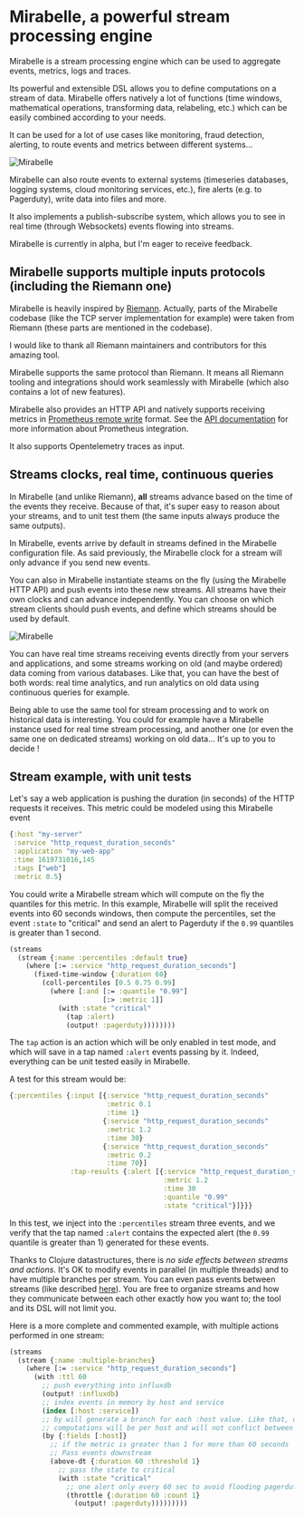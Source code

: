 # Mirabelle, a powerful stream processing engine

Mirabelle is a stream processing engine which can be used to aggregate events, metrics, logs and traces.

Its powerful and extensible DSL allows you to define computations on a stream of data. Mirabelle offers natively a lot of functions (time windows, mathematical operations, transforming data, relabeling, etc.) which can be easily combined according to your needs.

It can be used for a lot of use cases like monitoring, fraud detection, alerting, to route events and metrics between different systems...

![Mirabelle](img/mirabelle_presentation.png)

Mirabelle can also route events to external systems (timeseries databases, logging systems, cloud monitoring services, etc.), fire alerts (e.g. to Pagerduty), write data into files and more.

It also implements a publish-subscribe system, which allows you to see in real time (through Websockets) events flowing into streams.

Mirabelle is currently in alpha, but I'm eager to receive feedback.

## Mirabelle supports multiple inputs protocols (including the Riemann one)

Mirabelle is heavily inspired by [Riemann](https://riemann.io/). Actually, parts of the Mirabelle codebase (like the TCP server implementation for example) were taken from Riemann (these parts are mentioned in the codebase).

I would like to thank all Riemann maintainers and contributors for this amazing tool.

Mirabelle supports the same protocol than Riemann. It means all Riemann tooling and integrations should work seamlessly with Mirabelle (which also contains a lot of new features).

Mirabelle also provides an HTTP API and natively supports receiving metrics in [Prometheus remote write](https://prometheus.io/docs/operating/integrations/) format. See the [API documentation](/api/#prometheus-remote-write) for more information about Prometheus integration.

It also supports Opentelemetry traces as input.

## Streams clocks, real time, continuous queries

In Mirabelle (and unlike Riemann), **all** streams advance based on the time of the events they receive. Because of that, it's super easy to reason about your streams, and to unit test them (the same inputs always produce the same outputs).

In Mirabelle, events arrive by default in streams defined in the Mirabelle configuration file. As said previously, the Mirabelle clock for a stream will only advance if you send new events.

You can also in Mirabelle instantiate steams on the fly (using the Mirabelle HTTP API) and push events into these new streams. All streams have their own clocks and can advance independently. You can choose on which stream clients should push events, and define which streams should be used by default.

![Mirabelle](img/mirabelle_streams.png)

You can have real time streams receiving events directly from your servers and applications, and some streams working on old (and maybe ordered) data coming from various databases. Like that, you can have the best of both words: real time analytics, and run analytics on old data using continuous queries for example.

Being able to use the same tool for stream processing and to work on historical data is interesting. You could for example have a Mirabelle instance used for real time stream processing, and another one (or even the same one on dedicated streams) working on old data... It's up to you to decide !

## Stream example, with unit tests

Let's say a web application is pushing the duration (in seconds) of the HTTP requests it receives. This metric could be modeled using this Mirabelle event

```clojure
{:host "my-server"
 :service "http_request_duration_seconds"
 :application "my-web-app"
 :time 1619731016,145
 :tags ["web"]
 :metric 0.5}
```

You could write a Mirabelle stream which will compute on the fly the quantiles for this metric. In this example, Mirabelle will split the received events into 60 seconds windows, then compute the percentiles, set the event `:state` to "critical" and send an alert to Pagerduty if the `0.99` quantiles is greater than 1 second.

```clojure
(streams
  (stream {:name :percentiles :default true}
    (where [:= :service "http_request_duration_seconds"]
      (fixed-time-window {:duration 60}
        (coll-percentiles [0.5 0.75 0.99]
          (where [:and [:= :quantile "0.99"]
                       [:> :metric 1]]
            (with :state "critical"
              (tap :alert)
              (output! :pagerduty))))))))
```

The `tap` action is an action which will be only enabled in test mode, and which will save in a tap named `:alert` events passing by it. Indeed, everything can be unit tested easily in Mirabelle.

A test for this stream would be:

```clojure
{:percentiles {:input [{:service "http_request_duration_seconds"
                        :metric 0.1
                        :time 1}
                       {:service "http_request_duration_seconds"
                        :metric 1.2
                        :time 30}
                       {:service "http_request_duration_seconds"
                        :metric 0.2
                        :time 70}]
               :tap-results {:alert [{:service "http_request_duration_seconds"
                                      :metric 1.2
                                      :time 30
                                      :quantile "0.99"
                                      :state "critical"}]}}}
```

In this test, we inject into the `:percentiles` stream three events, and we verify that the tap named `:alert` contains the expected alert (the `0.99` quantile is greater than 1) generated for these events.

Thanks to Clojure datastructures, there is *no side effects between streams and actions*. It's OK to modify events in parallel (in multiple threads) and to have multiple branches per stream. You can even pass events between streams (like described [here](todo)). You are free to organize streams and how they communicate between each other exactly how you want to; the tool and its DSL will not limit you.

Here is a more complete and commented example, with multiple actions performed in one stream:

```clojure
(streams
  (stream {:name :multiple-branches}
    (where [:= :service "http_request_duration_seconds"]
      (with :ttl 60
        ;; push everything into influxdb
        (output! :influxdb)
        ;; index events in memory by host and service
        (index [:host :service])
        ;; by will generate a branch for each :host value. Like that, downstream
        ;; computations will be per host and will not conflict between each other
        (by {:fields [:host]}
          ;; if the metric is greater than 1 for more than 60 seconds
          ;; Pass events downstream
          (above-dt {:duration 60 :threshold 1}
            ;; pass the state to critical
            (with :state "critical"
              ;; one alert only every 60 sec to avoid flooding pagerduty
              (throttle {:duration 60 :count 1}
                (output! :pagerduty)))))))))
```

